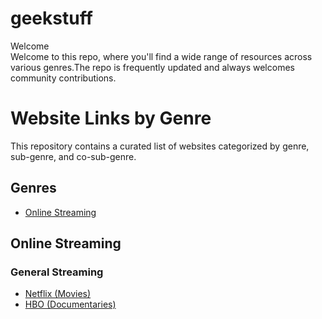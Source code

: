 # geekstuff
Welcome
<br>
Welcome to this repo, where you'll find a wide range of resources across various genres.The repo is frequently updated and always welcomes community contributions.
# Website Links by Genre

This repository contains a curated list of websites categorized by genre, sub-genre, and co-sub-genre.

## Genres

- [Online Streaming](#online-streaming)

## Online Streaming

### General Streaming
- [Netflix (Movies)](https://www.netflix.com/)
- [HBO (Documentaries)](https://www.hbo.com/)

